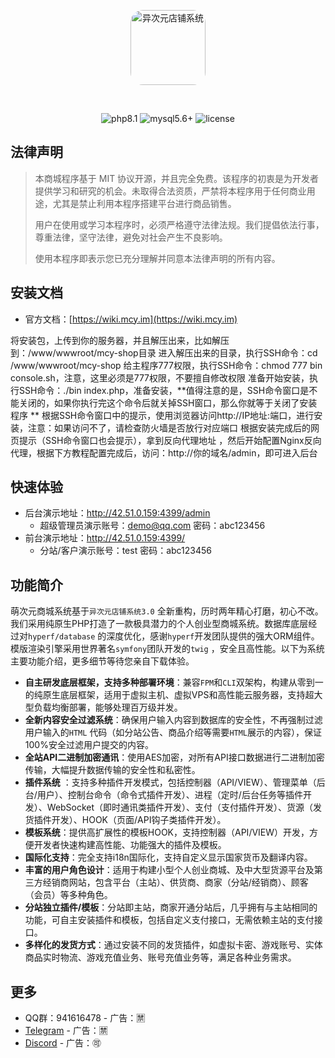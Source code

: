 <p align="center">
  <a href="https://wiki.mcy.im">
    <img src="favicon.ico" width="120" height="120" style="border-radius: 20px;" alt="异次元店铺系统">
  </a>
</p>
<br>
<p align="center">
<span>
<img src="https://wiki.mcy.im/icon/php.svg" alt="php8.1">
</span>
<span>
<img src="https://wiki.mcy.im/icon/mysql-version.svg" alt="mysql5.6+">
</span>
<span><img src="https://wiki.mcy.im/icon/license.svg" alt="license"></span>
</p>

## 法律声明
> 本商城程序基于 MIT 协议开源，并且完全免费。该程序的初衷是为开发者提供学习和研究的机会。未取得合法资质，严禁将本程序用于任何商业用途，尤其是禁止利用本程序搭建平台进行商品销售。
>
> 用户在使用或学习本程序时，必须严格遵守法律法规。我们提倡依法行事，尊重法律，坚守法律，避免对社会产生不良影响。
>
> 使用本程序即表示您已充分理解并同意本法律声明的所有内容。

## 安装文档
- 官方文档：[https://wiki.mcy.im](https://wiki.mcy.im)

将安装包，上传到你的服务器，并且解压出来，比如解压到：/www/wwwroot/mcy-shop目录
进入解压出来的目录，执行SSH命令：cd /www/wwwroot/mcy-shop
给主程序777权限，执行SSH命令：chmod 777 bin console.sh，注意，这里必须是777权限，不要擅自修改权限
准备开始安装，执行SSH命令：./bin index.php，准备安装，**值得注意的是，SSH命令窗口是不能关闭的，如果你执行完这个命令后就关掉SSH窗口，那么你就等于关闭了安装程序 **
根据SSH命令窗口中的提示，使用浏览器访问http://IP地址:端口，进行安装，注意：如果访问不了，请检查防火墙是否放行对应端口
根据安装完成后的网页提示（SSH命令窗口也会提示），拿到反向代理地址 ，然后开始配置Nginx反向代理，根据下方教程配置完成后，访问：http://你的域名/admin，即可进入后台

## 快速体验
- 后台演示地址：http://42.51.0.159:4399/admin
  - 超级管理员演示账号：demo@qq.com 密码：abc123456
- 前台演示地址：http://42.51.0.159:4399/
  - 分站/客户演示账号：test  密码：abc123456

## 功能简介

萌次元商城系统基于`异次元店铺系统3.0`
全新重构，历时两年精心打磨，初心不改。我们采用纯原生PHP打造了一款极具潜力的个人创业型商城系统。数据库底层经过对`hyperf/database`
的深度优化，感谢`hyperf`开发团队提供的强大ORM组件。模版渲染引擎采用世界著名`symfony`团队开发的`twig`
，安全且高性能。以下为系统主要功能介绍，更多细节等待您亲自下载体验。

- **自主研发底层框架，支持多种部署环境**：兼容`FPM`和`CLI`双架构，构建从零到一的纯原生底层框架，适用于虚拟主机、虚拟VPS和高性能云服务器，支持超大型负载均衡部署，能够处理百万级并发。
- **全新内容安全过滤系统**：确保用户输入内容到数据库的安全性，不再强制过滤用户输入的`HTML`
  代码（如分站公告、商品介绍等需要`HTML`展示的内容），保证100%安全过滤用户提交的内容。
- **全站API二进制加密通讯**：使用AES加密，对所有API接口数据进行二进制加密传输，大幅提升数据传输的安全性和私密性。
- **插件系统**
  ：支持多种插件开发模式，包括控制器（API/VIEW）、管理菜单（后台/用户）、控制台命令（命令式插件开发）、进程（定时/后台任务等插件开发）、WebSocket（即时通讯类插件开发）、支付（支付插件开发）、货源（发货插件开发）、HOOK（页面/API钩子类插件开发）。
- **模板系统**：提供高扩展性的模板HOOK，支持控制器（API/VIEW）开发，方便开发者快速构建高性能、功能强大的插件及模板。
- **国际化支持**：完全支持i18n国际化，支持自定义显示国家货币及翻译内容。
- **丰富的用户角色设计**：适用于构建小型个人创业商城、及中大型货源平台及第三方经销商网站，包含平台（主站）、供货商、商家（分站/经销商）、顾客（会员）等多种角色。
- **分站独立插件/模板**：分站即主站，商家开通分站后，几乎拥有与主站相同的功能，可自主安装插件和模板，包括自定义支付接口，无需依赖主站的支付接口。
- **多样化的发货方式**：通过安装不同的发货插件，如虚拟卡密、游戏账号、实体商品实时物流、游戏充值业务、账号充值业务等，满足各种业务需求。

## 更多

- QQ群：941616478 - 广告：🈲
- [Telegram](https://t.me/acgshop) - 广告：🈲
- [Discord](https://discord.gg/MAduAfBvCK) - 广告：🉑
